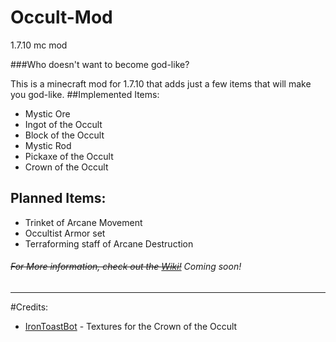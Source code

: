 # Occult-Mod
1.7.10 mc mod

###Who doesn't want to become god-like?

This is a minecraft mod for 1.7.10 that adds just a few items that will make you god-like.
##Implemented Items:
* Mystic Ore
* Ingot of the Occult
* Block of the Occult
* Mystic Rod
* Pickaxe of the Occult
* Crown of the Occult

## Planned Items:
* Trinket of Arcane Movement
* Occultist Armor set
* Terraforming staff of Arcane Destruction

###### ~~For More information, check out the [Wiki!](https://github.com/vikingiwan/Occult-Mod/wiki)~~ Coming soon!
---

#Credits:
* [IronToastBot](http://irontoastbot.tumblr.com/) - Textures for the Crown of the Occult